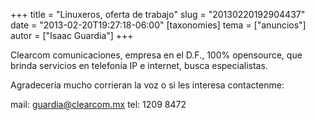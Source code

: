 +++
title = "Linuxeros, oferta de trabajo"
slug = "20130220192904437"
date = "2013-02-20T19:27:18-06:00"
[taxonomies]
tema = ["anuncios"]
autor = ["Isaac Guardia"]
+++

Clearcom comunicaciones, empresa en el D.F., 100% opensource, que brinda
servicios en telefonía IP e internet, busca especialistas.

Agradecería mucho corrieran la voz o si les interesa contactenme:

mail: guardia@clearcom.mx tel: 1209 8472
